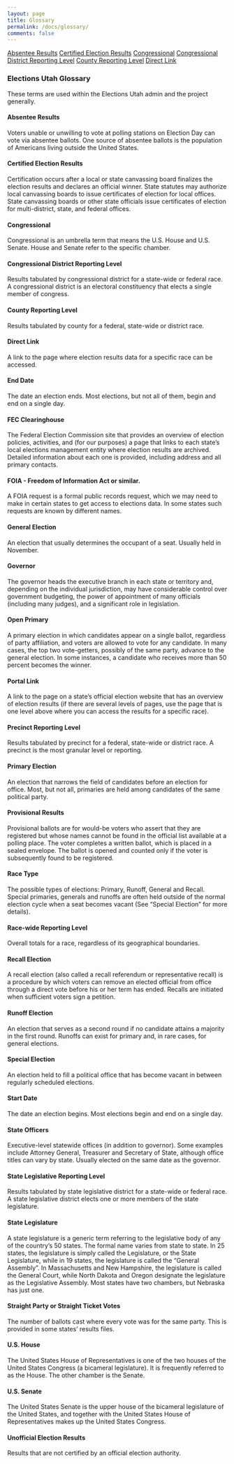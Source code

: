 ```yaml
---
layout: page
title: Glossary
permalink: /docs/glossary/
comments: false
---
```


<nav class="content-nav">
  <a href="#absentee-results">Absentee Results</a>
  <a href="#certified-election-results">Certified Election Results</a>
  <a href="#congressional">Congressional</a>
  <a href="#congressional-district-reporting-level">Congressional District Reporting Level</a>
  <a href="#county-reporting-level">County Reporting Level</a>
  <a href="#direct-link">Direct Link</a>
</nav>

### Elections Utah Glossary

These terms are used within the Elections Utah admin and the project generally.

#### Absentee Results

Voters unable or unwilling to vote at polling stations on Election Day can vote via absentee ballots. One source of absentee ballots is the population of Americans living outside the United States.

#### Certified Election Results

Certification occurs after a local or state canvassing board finalizes the election results and declares an official winner. State statutes may authorize local canvassing boards to issue certificates of election for local offices. State canvassing boards or other state officials issue certificates of election for multi-district, state, and federal offices.

#### Congressional

Congressional is an umbrella term that means the U.S. House and U.S. Senate. House and Senate refer to the specific chamber.

#### Congressional District Reporting Level

Results tabulated by congressional district for a state-wide or federal race. A congressional district is an electoral constituency that elects a single member of congress.

#### County Reporting Level

Results tabulated by county for a federal, state-wide or district race.

#### Direct Link

A link to the page where election results data for a specific race can be accessed.

#### End Date

The date an election ends. Most elections, but not all of them, begin and end on a single day.

#### FEC Clearinghouse

The Federal Election Commission site that provides an overview of election policies, activities, and (for our purposes) a page that links to each state’s local elections management entity where election results are archived. Detailed information about each one is provided, including address and all primary contacts.

#### FOIA - Freedom of Information Act or similar.

A FOIA request is a formal public records request, which we may need to make in certain states to get access to elections data. In some states such requests are known by different names.

#### General Election

An election that usually determines the occupant of a seat. Usually held in November.

#### Governor

The governor heads the executive branch in each state or territory and, depending on the individual jurisdiction, may have considerable control over government budgeting, the power of appointment of many officials (including many judges), and a significant role in legislation.

#### Open Primary

A primary election in which candidates appear on a single ballot, regardless of party affiliation, and voters are allowed to vote for any candidate. In many cases, the top two vote-getters, possibly of the same party, advance to the general election. In some instances, a candidate who receives more than 50 percent becomes the winner.

#### Portal Link

A link to the page on a state’s official election website that has an overview of election results (if there are several levels of pages, use the page that is one level above where you can access the results for a specific race).

#### Precinct Reporting Level

Results tabulated by precinct for a federal, state-wide or district race. A precinct is the most granular level or reporting.

#### Primary Election

An election that narrows the field of candidates before an election for office. Most, but not all, primaries are held among candidates of the same political party.

#### Provisional Results

Provisional ballots are for would-be voters who assert that they are registered but whose names cannot be found in the official list available at a polling place. The voter completes a written ballot, which is placed in a sealed envelope. The ballot is opened and counted only if the voter is subsequently found to be registered.

#### Race Type

The possible types of elections: Primary, Runoff, General and Recall. Special primaries, generals and runoffs are often held outside of the normal election cycle when a seat becomes vacant (See “Special Election” for more details).

#### Race-wide Reporting Level

Overall totals for a race, regardless of its geographical boundaries.

#### Recall Election

A recall election (also called a recall referendum or representative recall) is a procedure by which voters can remove an elected official from office through a direct vote before his or her term has ended. Recalls are initiated when sufficient voters sign a petition.

#### Runoff Election

An election that serves as a second round if no candidate attains a majority in the first round. Runoffs can exist for primary and, in rare cases, for general elections.

#### Special Election

An election held to fill a political office that has become vacant in between regularly scheduled elections.

#### Start Date

The date an election begins. Most elections begin and end on a single day.

#### State Officers

Executive-level statewide offices (in addition to governor). Some examples include Attorney General, Treasurer and Secretary of State, although office titles can vary by state. Usually elected on the same date as the governor.

#### State Legislative Reporting Level

Results tabulated by state legislative district for a state-wide or federal race. A state legislative district elects one or more members of the state legislature.

#### State Legislature

A state legislature is a generic term referring to the legislative body of any of the country’s 50 states. The formal name varies from state to state. In 25 states, the legislature is simply called the Legislature, or the State Legislature, while in 19 states, the legislature is called the “General Assembly”. In Massachusetts and New Hampshire, the legislature is called the General Court, while North Dakota and Oregon designate the legislature as the Legislative Assembly. Most states have two chambers, but Nebraska has just one.

#### Straight Party or Straight Ticket Votes

The number of ballots cast where every vote was for the same party. This is provided in some states’ results files.

#### U.S. House

The United States House of Representatives is one of the two houses of the United States Congress (a bicameral legislature). It is frequently referred to as the House. The other chamber is the Senate.

#### U.S. Senate

The United States Senate is the upper house of the bicameral legislature of the United States, and together with the United States House of Representatives makes up the United States Congress.

#### Unofficial Election Results

Results that are not certified by an official election authority.
